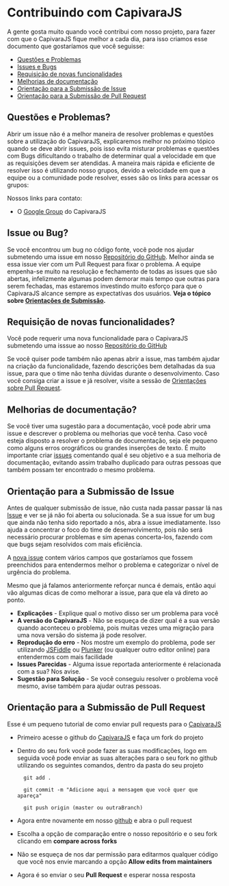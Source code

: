# Contribuindo com CapivaraJS

A gente gosta muito quando você contribui com nosso projeto, para fazer com que o CapivaraJS fique melhor a cada dia, para isso criamos esse documento que gostaríamos que você seguisse:

* [Questões e Problemas](#question)
* [Issues e Bugs](#issue)
* [Requisição de novas funcionalidades](#feature)
* [Melhorias de documentação](#docs)
* [Orientação para a Submissão de Issue](#submit)
* [Orientação para a Submissão de Pull Request](#submit-pr)

## <a name="question"></a> Questões e Problemas?

Abrir um issue não é a melhor maneira de resolver problemas e questões sobre a utilização do CapivaraJS, explicaremos melhor no próximo tópico quando se deve abrir issues, pois isso evita misturar problemas e questões com Bugs dificultando o trabalho de determinar qual a velocidade em que as requisições devem ser atendidas. A maneira mais rápida e eficiente de resolver isso é utilizando nosso grupos, devido a velocidade em que a equipe ou a comunidade pode resolver, esses são os links para acessar os grupos:

Nossos links para contato:
- O [Google Group][groups] do CapivaraJS

## <a name="issue"></a>Issue ou Bug?

Se você encontrou um bug no código fonte, você pode nos ajudar submetendo uma issue em nosso [Repositório do GitHub][github]. Melhor ainda se essa issue vier com um Pull Request para fixar o problema.
A equipe empenha-se muito na resolução e fechamento de todas as issues que são abertas, infelizmente algumas podem demorar mais tempo que outras para serem fechadas, mas estaremos investindo muito esforço para que  o CapivaraJS alcance sempre as expectatívas dos usuários.
**Veja o tópico sobre [Orientações de Submissão](#submit).**

## <a name="feature"></a> Requisição de novas funcionalidades?

Você pode requerir uma nova funcionalidade para o CapivaraJS submetendo uma isssue ao nosso [Repositório do GitHub][github]

Se você quiser pode também não apenas abrir a issue, mas também ajudar na criação da funcionalidade, fazendo descrições bem detalhadas da sua issue, para que o time não tenha dúvidas durante o desenvolvimento.
Caso você consiga criar a issue e já resolver, visite a sessão de [Orientações sobre Pull Request](#submit-pr).

## <a name="docs"></a> Melhorias de documentação?

Se você tiver uma sugestão para a documentação, você pode abrir uma issue e descrever o problema ou melhorias que você tenha. 
Caso você esteja disposto a resolver o problema de documentação, seja ele pequeno como alguns erros orográficos ou grandes inserções de texto. É muito importante criar [issues][github-new-issue] comentando qual é seu objetivo e a sua melhoria de documentação, evitando assim trabalho duplicado para outras pessoas que também possam ter encontrado o mesmo problema.

## <a name="submit"></a> Orientação para a Submissão de Issue
Antes de qualquer submissão de issue, não custa nada passar passar lá nas [Issue][github-issues] e ver se já não foi aberta ou solucionada.
Se a sua issue for um bug que ainda não tenha sido reportado a nós, abra a issue imediatamente. Isso ajuda a concentrar o foco do time de desenvolvimento, pois não será necessário procurar problemas e sim apenas concerta-los, fazendo com que bugs sejam resolvidos com mais eficiência. 

A [nova issue][github-new-issue] contem vários campos que gostaríamos que fossem preenchidos para entendermos melhor o problema e categorizar o nível de urgência do problema.

Mesmo que já falamos anteriormente reforçar nunca é demais, então aqui vão algumas dicas de como melhorar a issue, para que ela vá direto ao ponto.

* **Explicações** - Explique qual o motivo disso ser um problema para você
* **A versão do CapivaraJS** - Não se esqueça de dizer qual é a sua versão quando aconteceu o problema, pois muitas vezes uma migração para uma nova versão do sistema já pode resolver.
* **Reprodução do erro** - Nos mostre um exemplo do problema, pode ser utilizando [JSFiddle][jsfiddle] ou [Plunker][plunker] (ou qualquer outro editor online) para entendermos com mais facilidade
* **Issues Parecidas** -  Alguma issue reportada anteriormente é relacionada com a sua? Nos avise.
* **Sugestão para Solução** - Se você conseguiu resolver o problema você mesmo, avise também para ajudar outras pessoas.

## <a name="submit-pr"></a>Orientação para a Submissão de Pull Request

Esse é um pequeno tutorial de como enviar pull requests para o [CapivaraJS][CapivaraDoc]

* Primeiro acesse o github do [CapivaraJS][github] e faça um fork do projeto 
* Dentro do seu fork você pode fazer as suas modificações, logo em seguida você pode enviar as suas alterações para o seu fork no github utilizando os seguintes comandos, dentro da pasta do seu projeto 

		git add .

		git commit -m "Adicione aqui a mensagem que você quer que apareça"

		git push origin (master ou outraBranch)

* Agora entre novamente em nosso [github][github] e abra o pull request

* Escolha a opção de comparação entre o nosso repositório e o seu fork clicando em **compare across forks**
* Não se esqueça de nos dar permissão para editarmos qualquer código que você nos envie marcando a opção **Allow edits from maintainers**
* Agora é so enviar o seu **Pull Request** e esperar nossa resposta



[github-issues]: https://github.com/CapivaraJS/capivarajs/issues
[github-new-issue]: https://github.com/CapivaraJS/capivarajs/issues/new
[github]: https://github.com/CapivaraJS/capivarajs
[groups]: https://groups.google.com/d/forum/capivarajs
[individual-cla]: http://code.google.com/legal/individual-cla-v1.0.html
[jsfiddle]: http://jsfiddle.net/
[plunker]: https://plnkr.co/
[CapivaraDoc]: https://capivarajs.github.io/

